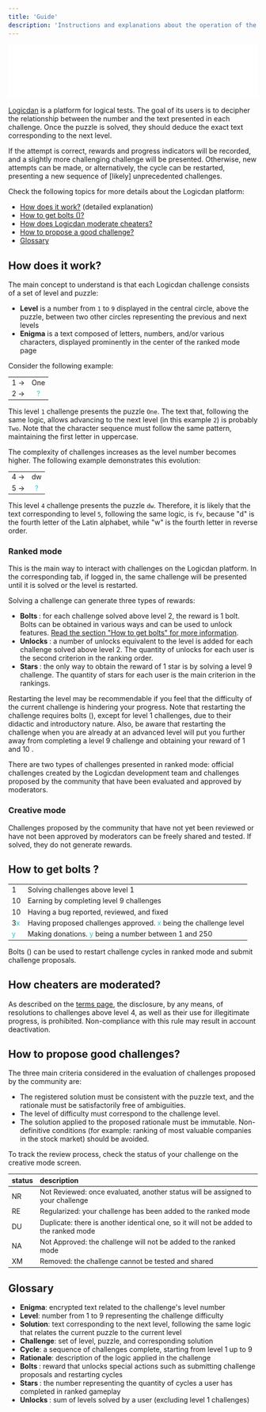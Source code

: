 ```yaml
---
title: 'Guide'
description: 'Instructions and explanations about the operation of the website logicdan.com'
---
```


![logo](../assets/logicdan_logo.svg "Logicdan logo")

[Logicdan](https://logicdan.com) is a platform for logical tests. The goal of its users is to decipher the relationship between the number and the text presented in each challenge. Once the puzzle is solved, they should deduce the exact text corresponding to the next level.

If the attempt is correct, rewards and progress indicators will be recorded, and a slightly more challenging challenge will be presented. Otherwise, new attempts can be made, or alternatively, the cycle can be restarted, presenting a new sequence of [likely] unprecedented challenges.

Check the following topics for more details about the Logicdan platform:

- [How does it work?](#how-it-works) (detailed explanation)
- [How to get bolts (<span class="bolt"></span>)?](#how-to-get-bolts)
- [How does Logicdan moderate cheaters?](#how-cheaters-are-moderated)
- [How to propose a good challenge?](#how-to-propose-good-challenges)
- [Glossary](#glossary)

## <a name="how-it-works"></a>How does it work?

The main concept to understand is that each Logicdan challenge consists of a set of level and puzzle:

- **Level** is a number from `1` to `9` displayed in the central circle, above the puzzle, between two other circles representing the previous and next levels
- **Enigma** is a text composed of letters, numbers, and/or various characters, displayed prominently in the center of the ranked mode page

Consider the following example:

|   |   |
|---|:-:|
| 1 →|One|
| 2 →| 	<font color=#26c9d1>?</font> |

This level `1` challenge presents the puzzle `One`. The text that, following the same logic, allows advancing to the next level (in this example `2`) is probably `Two`. Note that the character sequence must follow the same pattern, maintaining the first letter in uppercase.

The complexity of challenges increases as the level number becomes higher. The following example demonstrates this evolution:

|   |   |
|---|:-:|
| 4 →|dw|
| 5 →| 	<font color=#26c9d1>?</font> |

This level `4` challenge presents the puzzle `dw`. Therefore, it is likely that the text corresponding to level `5`, following the same logic, is `fv`, because "d" is the fourth letter of the Latin alphabet, while "w" is the fourth letter in reverse order.

### Ranked mode

This is the main way to interact with challenges on the Logicdan platform. In the corresponding tab, if logged in, the same challenge will be presented until it is solved or the level is restarted.

Solving a challenge can generate three types of rewards:

- **Bolts <span class="bolt"></span>**: for each challenge solved above level 2, the reward is 1 bolt. Bolts can be obtained in various ways and can be used to unlock features. [Read the section "How to get bolts" for more information](#how-to-get-bolts).
- **Unlocks <span class="unlock"></span>**: a number of unlocks equivalent to the level is added for each challenge solved above level 2. The quantity of unlocks for each user is the second criterion in the ranking order.
- **Stars <span class="star"></span>**: the only way to obtain the reward of 1 star is by solving a level 9 challenge. The quantity of stars for each user is the main criterion in the rankings.

Restarting the level may be recommendable if you feel that the difficulty of the current challenge is hindering your progress. Note that restarting the challenge requires bolts (<span class="bolt"></span>), except for level 1 challenges, due to their didactic and introductory nature. Also, be aware that restarting the challenge when you are already at an advanced level will put you further away from completing a level 9 challenge and obtaining your reward of 1 <span class="star"></span> and 10 <span class="bolt"></span>.

There are two types of challenges presented in ranked mode: official challenges created by the Logicdan development team and challenges proposed by the community that have been evaluated and approved by moderators.

### Creative mode

Challenges proposed by the community that have not yet been reviewed or have not been approved by moderators can be freely shared and tested. If solved, they do not generate rewards.

## <a name="how-to-get-bolts"></a>How to get bolts <span class="bolt"></span>?

| | |
|:---|:---|
|1 <span class="bolt"></span>|Solving challenges above level 1|
|10 <span class="bolt"></span>|Earning <span class="star"></span> by completing level 9 challenges|
|10 <span class="bolt"></span>| Having a bug reported, reviewed, and fixed|
|3<font color=#26c9d1>x</font> <span class="bolt"></span>|Having proposed challenges approved. <font color=#26c9d1>x</font> being the challenge level|
|<font color=#26c9d1>y</font> <span class="bolt"></span>|Making donations. <font color=#26c9d1>y</font> being a number between 1 and 250|

Bolts (<span class="bolt"></span>) can be used to restart challenge cycles in ranked mode and submit challenge proposals.

## <a name="how-cheaters-are-moderated"></a>How cheaters are moderated?

As described on the [terms page](/en/terms), the disclosure, by any means, of resolutions to challenges above level 4, as well as their use for illegitimate progress, is prohibited. Non-compliance with this rule may result in account deactivation.

## <a name="how-to-propose-good-challenges"></a>How to propose good challenges?

The three main criteria considered in the evaluation of challenges proposed by the community are:

- The registered solution must be consistent with the puzzle text, and the rationale must be satisfactorily free of ambiguities.
- The level of difficulty must correspond to the challenge level.
- The solution applied to the proposed rationale must be immutable. Non-definitive conditions (for example: ranking of most valuable companies in the stock market) should be avoided.

To track the review process, check the status of your challenge on the creative mode screen.

|status|description|
|:---|:---|
|NR|Not Reviewed: once evaluated, another status will be assigned to your challenge|
|RE|Regularized: your challenge has been added to the ranked mode|
|DU|Duplicate: there is another identical one, so it will not be added to the ranked mode|
|NA|Not Approved: the challenge will not be added to the ranked mode|
|XM|Removed: the challenge cannot be tested and shared|


## <a name="glossary"></a>Glossary

- **Enigma**: encrypted text related to the challenge's level number
- **Level**: number from 1 to 9 representing the challenge difficulty
- **Solution**: text corresponding to the next level, following the same logic that relates the current puzzle to the current level
- **Challenge**: set of level, puzzle, and corresponding solution
- **Cycle**: a sequence of challenges complete, starting from level 1 up to 9
- **Rationale**: description of the logic applied in the challenge
- **Bolts <span class="bolt"></span>**: reward that unlocks special actions such as submitting challenge proposals and restarting cycles
- **Stars <span class="star"></span>**: the number representing the quantity of cycles a user has completed in ranked gameplay
- **Unlocks <span class="unlock"></span>**: sum of levels solved by a user (excluding level 1 challenges)
